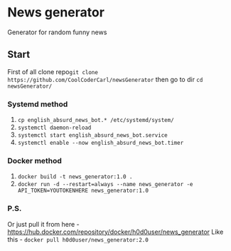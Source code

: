 # News generator

Generator for random funny news

## Start 

First of all clone repo`git clone https://github.com/CoolCoderCarl/newsGenerator` then go to dir `cd newsGenerator/`

### Systemd method
1) `cp english_absurd_news_bot.* /etc/systemd/system/`
2) `systemctl daemon-reload`
3) `systemctl start english_absurd_news_bot.service` 
4) `systemctl enable --now english_absurd_news_bot.timer` 

### Docker method
1) `docker build -t news_generator:1.0 .`
2) `docker run -d --restart=always --name news_generator -e API_TOKEN=YOUTOKENHERE news_generator:1.0`

### P.S.
Or just pull it from here - https://hub.docker.com/repository/docker/h0d0user/news_generator
Like this - `docker pull h0d0user/news_generator:2.0`

